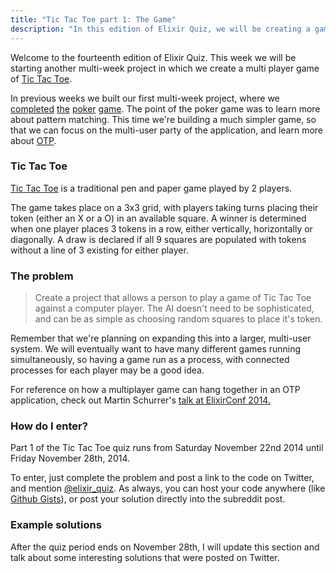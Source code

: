 ```yaml
---
title: "Tic Tac Toe part 1: The Game"
description: "In this edition of Elixir Quiz, we will be creating a game of Tic Tac Toe that we can incorporate into a larger, multi-user project"
---
```


Welcome to the fourteenth edition of Elixir Quiz. This week we will be starting another multi-week project in which we create a multi player game of [Tic Tac Toe](http://en.wikipedia.org/wiki/Tic-tac-toe).

In previous weeks we built our first multi-week project, where we [completed](http://elixirquiz.github.io/2014-08-30-poker-part-1-a-deck-of-cards.html) [the](http://elixirquiz.github.io/2014-09-06-poker-part-2-finding-a-winner.html) [poker](http://elixirquiz.github.io/2014-09-13-poker-part-3-making-decisions.html) [game](http://elixirquiz.github.io/2014-09-20-poker-part-4-playing-a-game.html). The point of the poker game was to learn more about pattern matching. This time we're building a much simpler game, so that we can focus on the multi-user party of the application, and learn more about [OTP](http://learnyousomeerlang.com/what-is-otp).

### Tic Tac Toe

[Tic Tac Toe](http://en.wikipedia.org/wiki/Tic-tac-toe) is a traditional pen and paper game played by 2 players.

The game takes place on a 3x3 grid, with players taking turns placing their token (either an X or a O) in an available square. A winner is determined when one player places 3 tokens in a row, either vertically, horizontally or diagonally. A draw is declared if all 9 squares are populated with tokens without a line of 3 existing for either player.

### The problem

> Create a project that allows a person to play a game of Tic Tac Toe against a computer player. The AI doesn't need to be sophisticated, and can be as simple as choosing random squares to place it's token.

Remember that we're planning on expanding this into a larger, multi-user system. We will eventually want to have many different games running simultaneously, so having a game run as a process, with connected processes for each player may be a good idea.

For reference on how a multiplayer game can hang together in an OTP application, check out Martin Schurrer's [talk at ElixirConf 2014.](http://www.confreaks.com/videos/4131-elixirconf2014-otp-in-production-the-nitty-gritty-details-of-game-servers)

### How do I enter?

Part 1 of the Tic Tac Toe quiz runs from Saturday November 22nd 2014 until Friday November 28th, 2014.

To enter, just complete the problem and post a link to the code on Twitter, and mention [@elixir_quiz](https://twitter.com/elixir_quiz). As always, you can host your code anywhere (like [Github Gists](https://gist.github.com/)), or post your solution directly into the subreddit post.

### Example solutions

After the quiz period ends on November 28th, I will update this section and talk about some interesting solutions that were posted on Twitter.

